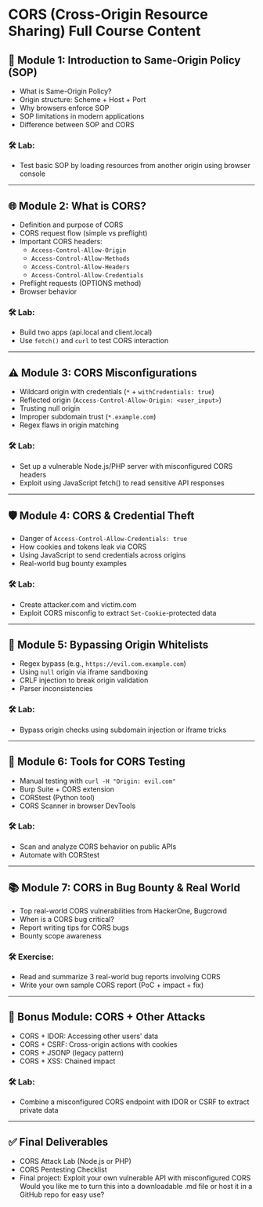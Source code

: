 # CORS (Cross-Origin Resource Sharing) Full Course Content

## 🔰 Module 1: Introduction to Same-Origin Policy (SOP)

- What is Same-Origin Policy?
- Origin structure: Scheme + Host + Port
- Why browsers enforce SOP
- SOP limitations in modern applications
- Difference between SOP and CORS

### 🛠 Lab:
- Test basic SOP by loading resources from another origin using browser console

---

## 🌐 Module 2: What is CORS?

- Definition and purpose of CORS
- CORS request flow (simple vs preflight)
- Important CORS headers:
  - `Access-Control-Allow-Origin`
  - `Access-Control-Allow-Methods`
  - `Access-Control-Allow-Headers`
  - `Access-Control-Allow-Credentials`
- Preflight requests (OPTIONS method)
- Browser behavior

### 🛠 Lab:
- Build two apps (api.local and client.local)
- Use `fetch()` and `curl` to test CORS interaction

---

## ⚠️ Module 3: CORS Misconfigurations

- Wildcard origin with credentials (`*` + `withCredentials: true`)
- Reflected origin (`Access-Control-Allow-Origin: <user_input>`)
- Trusting null origin
- Improper subdomain trust (`*.example.com`)
- Regex flaws in origin matching

### 🛠 Lab:
- Set up a vulnerable Node.js/PHP server with misconfigured CORS headers
- Exploit using JavaScript fetch() to read sensitive API responses

---

## 🛡 Module 4: CORS & Credential Theft

- Danger of `Access-Control-Allow-Credentials: true`
- How cookies and tokens leak via CORS
- Using JavaScript to send credentials across origins
- Real-world bug bounty examples

### 🛠 Lab:
- Create attacker.com and victim.com
- Exploit CORS misconfig to extract `Set-Cookie`-protected data

---

## 🔐 Module 5: Bypassing Origin Whitelists

- Regex bypass (e.g., `https://evil.com.example.com`)
- Using `null` origin via iframe sandboxing
- CRLF injection to break origin validation
- Parser inconsistencies

### 🛠 Lab:
- Bypass origin checks using subdomain injection or iframe tricks

---

## 🧰 Module 6: Tools for CORS Testing

- Manual testing with `curl -H "Origin: evil.com"`
- Burp Suite + CORS extension
- CORStest (Python tool)
- CORS Scanner in browser DevTools

### 🛠 Lab:
- Scan and analyze CORS behavior on public APIs
- Automate with CORStest

---

## 📚 Module 7: CORS in Bug Bounty & Real World

- Top real-world CORS vulnerabilities from HackerOne, Bugcrowd
- When is a CORS bug critical?
- Report writing tips for CORS bugs
- Bounty scope awareness

### 🛠 Exercise:
- Read and summarize 3 real-world bug reports involving CORS
- Write your own sample CORS report (PoC + impact + fix)

---

## 🧪 Bonus Module: CORS + Other Attacks

- CORS + IDOR: Accessing other users' data
- CORS + CSRF: Cross-origin actions with cookies
- CORS + JSONP (legacy pattern)
- CORS + XSS: Chained impact

### 🛠 Lab:
- Combine a misconfigured CORS endpoint with IDOR or CSRF to extract private data

---

## ✅ Final Deliverables

- CORS Attack Lab (Node.js or PHP)
- CORS Pentesting Checklist
- Final project: Exploit your own vulnerable API with misconfigured CORS
Would you like me to turn this into a downloadable .md file or host it in a GitHub repo for easy use?